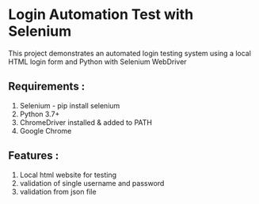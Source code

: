 # Login Automation Test with Selenium

This project demonstrates an automated login testing system using a local HTML login form and Python with Selenium WebDriver

## Requirements :
1) Selenium - pip install selenium
2) Python 3.7+
3) ChromeDriver installed & added to PATH
4) Google Chrome
## Features :
1) Local html website for testing
2) validation of single username and password
3) validation from json file
